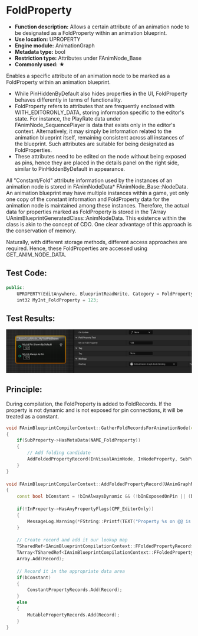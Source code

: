 # FoldProperty

- **Function description:** Allows a certain attribute of an animation node to be designated as a FoldProperty within an animation blueprint.
- **Use location:** UPROPERTY
- **Engine module:** AnimationGraph
- **Metadata type:** bool
- **Restriction type:** Attributes under FAnimNode_Base
- **Commonly used:** ★

Enables a specific attribute of an animation node to be marked as a FoldProperty within an animation blueprint.

- While PinHiddenByDefault also hides properties in the UI, FoldProperty behaves differently in terms of functionality.
- FoldProperty refers to attributes that are frequently enclosed with WITH_EDITORONLY_DATA, storing information specific to the editor's state. For instance, the PlayRate data under FAnimNode_SequencePlayer is data that exists only in the editor's context. Alternatively, it may simply be information related to the animation blueprint itself, remaining consistent across all instances of the blueprint. Such attributes are suitable for being designated as FoldProperties.
- These attributes need to be edited on the node without being exposed as pins, hence they are placed in the details panel on the right side, similar to PinHiddenByDefault in appearance.

All "Constant/Fold" attribute information used by the instances of an animation node is stored in FAnimNodeData* FAnimNode_Base::NodeData. An animation blueprint may have multiple instances within a game, yet only one copy of the constant information and FoldProperty data for the animation node is maintained among these instances. Therefore, the actual data for properties marked as FoldProperty is stored in the TArray<FAnimNodeData> UAnimBlueprintGeneratedClass::AnimNodeData. This existence within the class is akin to the concept of CDO. One clear advantage of this approach is the conservation of memory.

Naturally, with different storage methods, different access approaches are required. Hence, these FoldProperties are accessed using GET_ANIM_NODE_DATA.

## Test Code:

```cpp
public:
	UPROPERTY(EditAnywhere, BlueprintReadWrite, Category = FoldPropertyTest, meta = (FoldProperty))
	int32 MyInt_FoldProperty = 123;
```

## Test Results:

![Untitled](Untitled.png)

## Principle:

During compilation, the FoldProperty is added to FoldRecords. If the property is not dynamic and is not exposed for pin connections, it will be treated as a constant.

```cpp
void FAnimBlueprintCompilerContext::GatherFoldRecordsForAnimationNode(const UScriptStruct* InNodeType, FStructProperty* InNodeProperty, UAnimGraphNode_Base* InVisualAnimNode)
{
	if(SubProperty->HasMetaData(NAME_FoldProperty))
	{
		// Add folding candidate
		AddFoldedPropertyRecord(InVisualAnimNode, InNodeProperty, SubProperty, bAllPinsExposed, !bAllPinsDisconnected, bAlwaysDynamic);
	}
}

void FAnimBlueprintCompilerContext::AddFoldedPropertyRecord(UAnimGraphNode_Base* InAnimGraphNode, FStructProperty* InAnimNodeProperty, FProperty* InProperty, bool bInExposedOnPin, bool bInPinConnected, bool bInAlwaysDynamic)
{
	const bool bConstant = !bInAlwaysDynamic && (!bInExposedOnPin || (bInExposedOnPin && !bInPinConnected));

	if(!InProperty->HasAnyPropertyFlags(CPF_EditorOnly))
	{
		MessageLog.Warning(*FString::Printf(TEXT("Property %s on @@ is foldable, but not editor only"), *InProperty->GetName()), InAnimGraphNode);
	}

	// Create record and add it our lookup map
	TSharedRef<IAnimBlueprintCompilationContext::FFoldedPropertyRecord> Record = MakeShared<IAnimBlueprintCompilationContext::FFoldedPropertyRecord>(InAnimGraphNode, InAnimNodeProperty, InProperty, bConstant);
	TArray<TSharedRef<IAnimBlueprintCompilationContext::FFoldedPropertyRecord>>& Array = NodeToFoldedPropertyRecordMap.FindOrAdd(InAnimGraphNode);
	Array.Add(Record);

	// Record it in the appropriate data area
	if(bConstant)
	{
		ConstantPropertyRecords.Add(Record);
	}
	else
	{
		MutablePropertyRecords.Add(Record);
	}
}
```